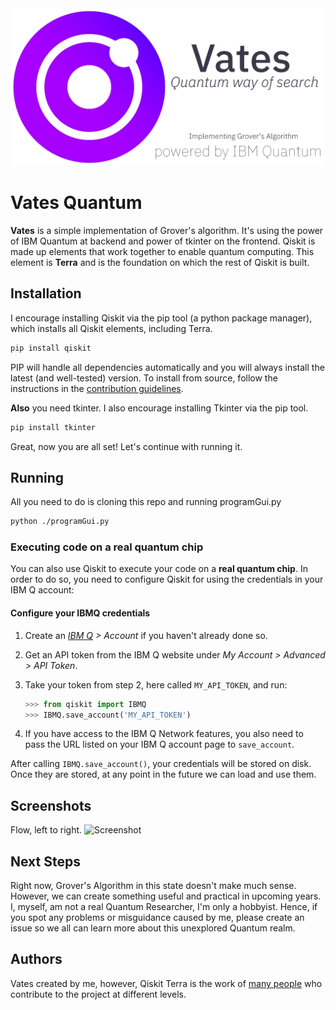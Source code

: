 
<div align="center">
    <img src="/res/logo/vateslogo.jpg" width="800px"</img> 
</div>

# Vates Quantum

**Vates** is a simple implementation of Grover's algorithm.
It's using the power of IBM Quantum at backend and power of tkinter on the frontend.
Qiskit is made up elements that work together to enable quantum computing. This element is **Terra** and is the foundation on which the rest of Qiskit is built.

## Installation

I encourage installing Qiskit via the pip tool (a python package manager), which installs all Qiskit elements, including Terra.

```bash
pip install qiskit
```

PIP will handle all dependencies automatically and you will always install the latest (and well-tested) version.
To install from source, follow the instructions in the [contribution guidelines](.github/CONTRIBUTING.rst).

**Also** you need tkinter. I also encourage installing Tkinter via the pip tool.
```bash
pip install tkinter
```
Great, now you are all set! Let's continue with running it.

## Running
All you need to do is cloning this repo and running programGui.py
```bash
python ./programGui.py
```
### Executing code on a real quantum chip
You can also use Qiskit to execute your code on a
**real quantum chip**.
In order to do so, you need to configure Qiskit for using the credentials in
your IBM Q account:

#### Configure your IBMQ credentials

1. Create an _[IBM Q](https://quantumexperience.ng.bluemix.net) > Account_ if you haven't already done so.

2. Get an API token from the IBM Q website under _My Account > Advanced > API Token_.

3. Take your token from step 2, here called `MY_API_TOKEN`, and run:

   ```python
   >>> from qiskit import IBMQ
   >>> IBMQ.save_account('MY_API_TOKEN')
    ```

4. If you have access to the IBM Q Network features, you also need to pass the
   URL listed on your IBM Q account page to `save_account`.

After calling `IBMQ.save_account()`, your credentials will be stored on disk.
Once they are stored, at any point in the future we can load and use them.

## Screenshots
Flow, left to right.
![Screenshot](/res/logo/flow.jpg?raw=true)

## Next Steps

Right now, Grover's Algorithm in this state doesn't make much sense. However,
we can create something useful and practical in upcoming years. I, myself, am not
a real Quantum Researcher, I'm only a hobbyist. Hence, if you spot any problems or
misguidance caused by me, please create an issue so we all can learn more about this unexplored
Quantum realm.

## Authors

Vates created by me, however, Qiskit Terra is the work of [many people](https://github.com/Qiskit/qiskit-terra/graphs/contributors) who contribute
to the project at different levels.
